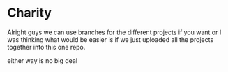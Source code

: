 # Charity

Alright guys we can use branches for the different projects if you want 
or I was thinking what would be easier is if we just uploaded all the 
projects together into this one repo.

either way is no big deal
